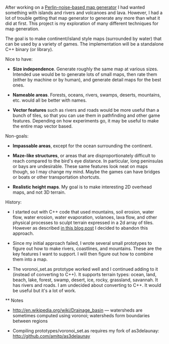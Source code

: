 After working on a [Perlin-noise-based map
generator](http://simblob.blogspot.com/2010/01/simple-map-generation.html)
I had wanted something with islands and rivers and volcanoes and
lava. However, I had a lot of trouble getting that map generator to
generate any more than what it did at first. This project is my
exploration of many different techniques for map generation.

The goal is to make continent/island style maps (surrounded by water)
that can be used by a variety of games. The implementation will be a
standalone C++ binary (or library).  

Nice to have:

*   **Size independence**. Generate roughly the same map at various sizes. Intended use would be to generate lots of small maps, then rate them (either by machine or by human), and generate detail maps for the best ones.

*   **Nameable areas**. Forests, oceans, rivers, swamps, deserts, mountains, etc. would all be better with names.

*   **Vector features** such as rivers and roads would be more useful than a bunch of tiles, so that you can use them in pathfinding and other game features. Depending on how experiments go, it may be useful to make the entire map vector based.

Non-goals:

*   **Impassable areas**, except for the ocean surrounding the continent.

*   **Maze-like structures**, or areas that are disproportionately difficult to reach compared to the bird's eye distance. In particular, long peninsulas or bays are undesirable. These same features look neat on maps though, so I may change my mind. Maybe the games can have bridges or boats or other transportation shortcuts.

*   **Realistic height maps**.  My goal is to make interesting 2D overhead maps, and not 3D terrain.

History:

*   I started out with C++ code that used mountains, soil erosion, water flow, water erosion, water evaporation, volanoes, lava flow, and other physical processes to sculpt terrain expressed in a 2d array of tiles. However as described [in this blog post](http://simblob.blogspot.com/2010/06/teleological-vs-ontogenetic-map.html) I decided to abandon this approach.

*   Since my initial approach failed, I wrote several small prototypes to figure out how to make rivers, coastlines, and mountains. These are the key features I want to support. I will then figure out how to combine them into a map.

*   The voronoi_set.as prototype worked well and I continued adding to it (instead of converting to C++). It supports terrain types: ocean, land, beach, lake, forest, swamp, desert, ice, rocky, grassland, savannah. It has rivers and roads. I am undecided about converting to C++. It would be useful but it's a lot of work.

** Notes

*   http://en.wikipedia.org/wiki/Drainage_basin — watersheds are sometimes computed using voronoi; watersheds form boundaries between regions

*   Compiling prototypes/voronoi_set.as requires my fork of as3delaunay: http://github.com/amitp/as3delaunay

